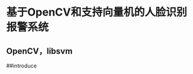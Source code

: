 基于OpenCV和支持向量机的人脸识别报警系统
==========================================
OpenCV，libsvm
------------------------------------------
##introduce
